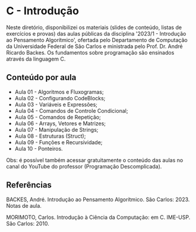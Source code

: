 # C - Introdução

Neste diretório, disponibilizei os materiais (slides de conteúdo, listas de exercícios e provas) das aulas públicas da disciplina '2023/1 - Introdução ao Pensamento Algorítmico', ofertada pelo Departamento de Computação da Universidade Federal de São Carlos e ministrada pelo Prof. Dr. André Ricardo Backes. Os fundamentos sobre programação são ensinados através da linguagem C.

## Conteúdo por aula
- Aula 01 - Algoritmos e Fluxogramas;
- Aula 02 - Configurando CodeBlocks;
- Aula 03 - Variáveis e Expressões;
- Aula 04 - Comandos de Controle Condicional;
- Aula 05 - Comandos de Repetição;
- Aula 06 - Arrays, Vetores e Matrizes;
- Aula 07 - Manipulação de Strings;
- Aula 08 - Estruturas (Struct);
- Aula 09 - Funções e Recursividade;
- Aula 10 - Ponteiros.

Obs: é possível também acessar gratuitamente o conteúdo das aulas no canal do YouTube do professor (Programação Descomplicada).

## Referências

BACKES, André. Introdução ao Pensamento Algorítmico. São Carlos: 2023. Notas de aula.

MORIMOTO, Carlos. Introdução à Ciência da Computação: em C. IME-USP. São Carlos: 2010.
